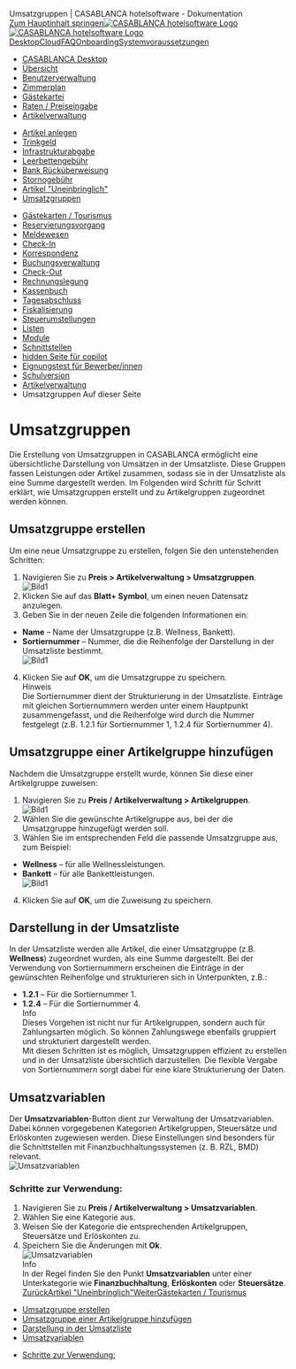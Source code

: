 Umsatzgruppen | CASABLANCA hotelsoftware - Dokumentation  
[Zum Hauptinhalt springen](https://docs.casablanca.at/desktop/articles/revenue/#__docusaurus_skipToContent_fallback)[![CASABLANCA hotelsoftware Logo](https://docs.casablanca.at/img/logo.png) ![CASABLANCA hotelsoftware Logo](https://docs.casablanca.at/img/Casablanca_LOGO_2022_neg.png)](https://docs.casablanca.at/) [Desktop](https://docs.casablanca.at/desktop/desktop/)[Cloud](https://docs.casablanca.at/cloud/cloud_systems/)[FAQ](https://docs.casablanca.at/faq)[Onboarding](https://docs.casablanca.at/onboarding/fiscalization)[Systemvoraussetzungen](https://docs.casablanca.at/system_requirements)  
* [CASABLANCA Desktop](https://docs.casablanca.at/desktop/desktop/)
* [Übersicht](https://docs.casablanca.at/desktop/interface/)
* [Benutzerverwaltung](https://docs.casablanca.at/desktop/user_management/)
* [Zimmerplan](https://docs.casablanca.at/desktop/room_plan/)
* [Gästekartei](https://docs.casablanca.at/desktop/guest_profile/)
* [Raten / Preiseingabe](https://docs.casablanca.at/desktop/raten/)
* [Artikelverwaltung](https://docs.casablanca.at/desktop/articles/)
+ [Artikel anlegen](https://docs.casablanca.at/desktop/articles/articles_groups)
+ [Trinkgeld](https://docs.casablanca.at/desktop/articles/tip)
+ [Infrastrukturabgabe](https://docs.casablanca.at/desktop/articles/infrastructure_fee)
+ [Leerbettengebühr](https://docs.casablanca.at/desktop/articles/empty_bed_fee)
+ [Bank Rücküberweisung](https://docs.casablanca.at/desktop/articles/payback)
+ [Stornogebühr](https://docs.casablanca.at/desktop/articles/cancellation_fee)
+ [Artikel "Uneinbringlich"](https://docs.casablanca.at/desktop/articles/irrecoverable)
+ [Umsatzgruppen](https://docs.casablanca.at/desktop/articles/revenue)
* [Gästekarten / Tourismus](https://docs.casablanca.at/desktop/guest_cards/)
* [Reservierungsvorgang](https://docs.casablanca.at/desktop/reservation_process/)
* [Meldewesen](https://docs.casablanca.at/desktop/registration/)
* [Check-In](https://docs.casablanca.at/desktop/check_in/)
* [Korrespondenz](https://docs.casablanca.at/desktop/correspondence/)
* [Buchungsverwaltung](https://docs.casablanca.at/desktop/account/)
* [Check-Out](https://docs.casablanca.at/desktop/check-out/)
* [Rechnungslegung](https://docs.casablanca.at/desktop/accounting/)
* [Kassenbuch](https://docs.casablanca.at/desktop/cashbook/)
* [Tagesabschluss](https://docs.casablanca.at/desktop/daily_closing/)
* [Fiskalisierung](https://docs.casablanca.at/desktop/fiscalization/)
* [Steuerumstellungen](https://docs.casablanca.at/desktop/tax_changes/)
* [Listen](https://docs.casablanca.at/desktop/lists/)
* [Module](https://docs.casablanca.at/desktop/module/)
* [Schnittstellen](https://docs.casablanca.at/desktop/interfaces/)
* [hidden Seite für copilot](https://docs.casablanca.at/desktop/hidden_copilot)
* [Eignungstest für Bewerber/innen](https://docs.casablanca.at/desktop/qualification)
* [Schulversion](https://docs.casablanca.at/desktop/schoolversion)  
* [Artikelverwaltung](https://docs.casablanca.at/desktop/articles/)
* Umsatzgruppen
Auf dieser Seite

# Umsatzgruppen  
Die Erstellung von Umsatzgruppen in CASABLANCA ermöglicht eine übersichtliche Darstellung von Umsätzen in der Umsatzliste. Diese Gruppen fassen Leistungen oder Artikel zusammen, sodass sie in der Umsatzliste als eine Summe dargestellt werden. Im Folgenden wird Schritt für Schritt erklärt, wie Umsatzgruppen erstellt und zu Artikelgruppen zugeordnet werden können.

## Umsatzgruppe erstellen[](https://docs.casablanca.at/desktop/articles/revenue/#umsatzgruppe-erstellen "Direkter Link zu Umsatzgruppe erstellen")  
Um eine neue Umsatzgruppe zu erstellen, folgen Sie den untenstehenden Schritten:  
1. Navigieren Sie zu **Preis > Artikelverwaltung > Umsatzgruppen**.  
![Bild1](https://docs.casablanca.at/assets/images/artikelverwaltung_umsatzgruppen-f6e53e5a9d000d0e81cf15873ea07d0b.png "Artikelverwaltung - Umsatzgruppen")  
2. Klicken Sie auf das **Blatt+ Symbol**, um einen neuen Datensatz anzulegen.
3. Geben Sie in der neuen Zeile die folgenden Informationen ein:
* **Name** – Name der Umsatzgruppe (z.B. Wellness, Bankett).
* **Sortiernummer** – Nummer, die die Reihenfolge der Darstellung in der Umsatzliste bestimmt.  
![Bild1](https://docs.casablanca.at/assets/images/umsatzgruppe_neu-7437f1d686b2e53891b852c9a9a43931.png "Umsatzgruppe neu")  
4. Klicken Sie auf **OK**, um die Umsatzgruppe zu speichern.  
Hinweis  
Die Sortiernummer dient der Strukturierung in der Umsatzliste. Einträge mit gleichen Sortiernummern werden unter einem Hauptpunkt zusammengefasst, und die Reihenfolge wird durch die Nummer festgelegt (z.B. 1.2.1 für Sortiernummer 1, 1.2.4 für Sortiernummer 4).

## Umsatzgruppe einer Artikelgruppe hinzufügen[](https://docs.casablanca.at/desktop/articles/revenue/#umsatzgruppe-einer-artikelgruppe-hinzufügen "Direkter Link zu Umsatzgruppe einer Artikelgruppe hinzufügen")  
Nachdem die Umsatzgruppe erstellt wurde, können Sie diese einer Artikelgruppe zuweisen:  
1. Navigieren Sie zu **Preis / Artikelverwaltung > Artikelgruppen**.  
![Bild1](https://docs.casablanca.at/assets/images/artikelverwaltung_artikelgruppen-daf2dbeec1af47e60f5fb130289d66fd.png "Artikelverwaltung - Artikelgruppen")  
2. Wählen Sie die gewünschte Artikelgruppe aus, bei der die Umsatzgruppe hinzugefügt werden soll.
3. Wählen Sie im entsprechenden Feld die passende Umsatzgruppe aus, zum Beispiel:
* **Wellness** – für alle Wellnessleistungen.
* **Bankett** – für alle Bankettleistungen.  
![Bild1](https://docs.casablanca.at/assets/images/umsatzgruppe_zuweisen-14bce95c4ae9c35741798a5c8fecbcf9.png "Umsatzgruppe zuweisen")  
4. Klicken Sie auf **OK**, um die Zuweisung zu speichern.

## Darstellung in der Umsatzliste[](https://docs.casablanca.at/desktop/articles/revenue/#darstellung-in-der-umsatzliste "Direkter Link zu Darstellung in der Umsatzliste")  
In der Umsatzliste werden alle Artikel, die einer Umsatzgruppe (z.B. **Wellness**) zugeordnet wurden, als eine Summe dargestellt. Bei der Verwendung von Sortiernummern erscheinen die Einträge in der gewünschten Reihenfolge und strukturieren sich in Unterpunkten, z.B.:  
* **1.2.1** – Für die Sortiernummer 1.
* **1.2.4** – Für die Sortiernummer 4.  
Info  
Dieses Vorgehen ist nicht nur für Artikelgruppen, sondern auch für Zahlungsarten möglich. So können Zahlungswege ebenfalls gruppiert und strukturiert dargestellt werden.  
Mit diesen Schritten ist es möglich, Umsatzgruppen effizient zu erstellen und in der Umsatzliste übersichtlich darzustellen. Die flexible Vergabe von Sortiernummern sorgt dabei für eine klare Strukturierung der Daten.

## Umsatzvariablen[](https://docs.casablanca.at/desktop/articles/revenue/#umsatzvariablen "Direkter Link zu Umsatzvariablen")  
Der **Umsatzvariablen**-Button dient zur Verwaltung der Umsatzvariablen. Dabei können vorgegebenen Kategorien Artikelgruppen, Steuersätze und Erlöskonten zugewiesen werden. Diese Einstellungen sind besonders für die Schnittstellen mit Finanzbuchhaltungssystemen (z. B. RZL, BMD) relevant.  
![Umsatzvariablen](https://docs.casablanca.at/assets/images/umsatzvariablen-ee9dd7369832aede4e4f1c8e0e3d5968.png "Umsatzvariablen")

### Schritte zur Verwendung:[](https://docs.casablanca.at/desktop/articles/revenue/#schritte-zur-verwendung "Direkter Link zu Schritte zur Verwendung:")  
1. Navigieren Sie zu **Preis / Artikelverwaltung > Umsatzvariablen**.
2. Wählen Sie eine Kategorie aus.
3. Weisen Sie der Kategorie die entsprechenden Artikelgruppen, Steuersätze und Erlöskonten zu.
4. Speichern Sie die Änderungen mit **Ok**.  
![Umsatzvariablen](https://docs.casablanca.at/assets/images/umsatzvariablen_liste-7862336df6d122c3335c9497750987a0.png "Umsatzvariablen")  
Info  
In der Regel finden Sie den Punkt **Umsatzvariablen** unter einer Unterkategorie wie **Finanzbuchhaltung**, **Erlöskonten** oder **Steuersätze**.  
[ZurückArtikel "Uneinbringlich"](https://docs.casablanca.at/desktop/articles/irrecoverable)[WeiterGästekarten / Tourismus](https://docs.casablanca.at/desktop/guest_cards/)  
* [Umsatzgruppe erstellen](https://docs.casablanca.at/desktop/articles/revenue/#umsatzgruppe-erstellen)
* [Umsatzgruppe einer Artikelgruppe hinzufügen](https://docs.casablanca.at/desktop/articles/revenue/#umsatzgruppe-einer-artikelgruppe-hinzufügen)
* [Darstellung in der Umsatzliste](https://docs.casablanca.at/desktop/articles/revenue/#darstellung-in-der-umsatzliste)
* [Umsatzvariablen](https://docs.casablanca.at/desktop/articles/revenue/#umsatzvariablen)
+ [Schritte zur Verwendung:](https://docs.casablanca.at/desktop/articles/revenue/#schritte-zur-verwendung)